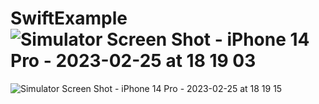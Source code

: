 # SwiftExample![Simulator Screen Shot - iPhone 14 Pro - 2023-02-25 at 18 19 03](https://user-images.githubusercontent.com/62288196/221365030-75412c8a-5f92-4c3f-a58e-8afdecb5aa39.png)
![Simulator Screen Shot - iPhone 14 Pro - 2023-02-25 at 18 19 15](https://user-images.githubusercontent.com/62288196/221365032-a76c824c-938d-4aa2-9198-cdfc44f35122.png)
